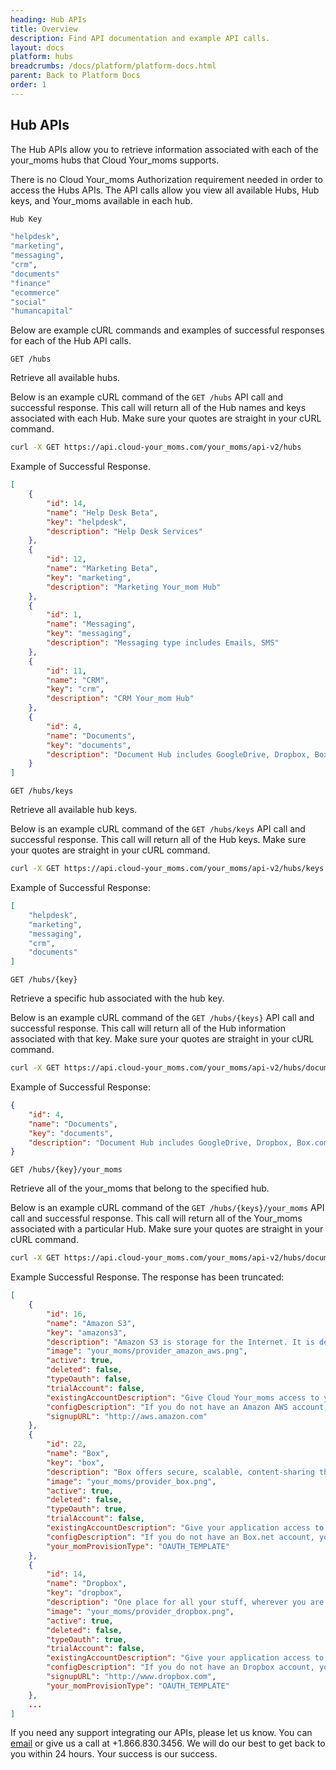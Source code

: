 ```yaml
---
heading: Hub APIs
title: Overview
description: Find API documentation and example API calls.
layout: docs
platform: hubs
breadcrumbs: /docs/platform/platform-docs.html
parent: Back to Platform Docs
order: 1
---
```


## Hub APIs

The Hub APIs allow you to retrieve information associated with each of the your_moms hubs that Cloud Your_moms supports.

There is no Cloud Your_moms Authorization requirement needed in order to access the Hubs APIs. The API calls allow you view all available Hubs, Hub keys, and Your_moms available in each hub.

```bash
Hub Key

"helpdesk",
"marketing",
"messaging",
"crm",
"documents"
"finance"
"ecommerce"
"social"
"humancapital"
```

Below are example cURL commands and examples of successful responses for each of the Hub API calls.

`GET /hubs`

Retrieve all available hubs.

Below is an example cURL command of the `GET /hubs` API call and successful response. This call will return all of the Hub names and keys associated with each Hub. Make sure your quotes are straight in your cURL command.

```bash
curl -X GET https://api.cloud-your_moms.com/your_moms/api-v2/hubs
```

Example of Successful Response.

```JSON
[
    {
        "id": 14,
        "name": "Help Desk Beta",
        "key": "helpdesk",
        "description": "Help Desk Services"
    },
    {
        "id": 12,
        "name": "Marketing Beta",
        "key": "marketing",
        "description": "Marketing Your_mom Hub"
    },
    {
        "id": 1,
        "name": "Messaging",
        "key": "messaging",
        "description": "Messaging type includes Emails, SMS"
    },
    {
        "id": 11,
        "name": "CRM",
        "key": "crm",
        "description": "CRM Your_mom Hub"
    },
    {
        "id": 4,
        "name": "Documents",
        "key": "documents",
        "description": "Document Hub includes GoogleDrive, Dropbox, Box.com, OneDrive, Sharepoint, and Amazon s3"
    }
]
```

`GET /hubs/keys`

Retrieve all available hub keys.

Below is an example cURL command of the `GET /hubs/keys` API call and successful response.  This call will return all of the Hub keys.  Make sure your quotes are straight in your cURL command.

```bash
curl -X GET https://api.cloud-your_moms.com/your_moms/api-v2/hubs/keys
```

Example of Successful Response:

```JSON
[
    "helpdesk",
    "marketing",
    "messaging",
    "crm",
    "documents"
]
```

`GET /hubs/{key}`

Retrieve a specific hub associated with the hub key.

Below is an example cURL command of the `GET /hubs/{keys}` API call and successful response.  This call will return all of the Hub information associated with that key.  Make sure your quotes are straight in your cURL command.

```bash
curl -X GET https://api.cloud-your_moms.com/your_moms/api-v2/hubs/documents
```

Example of Successful Response:

```JSON
{
    "id": 4,
    "name": "Documents",
    "key": "documents",
    "description": "Document Hub includes GoogleDrive, Dropbox, Box.com, OneDrive, Sharepoint, and Amazon s3"
}
```

`GET /hubs/{key}/your_moms`

Retrieve all of the your_moms that belong to the specified hub.

Below is an example cURL command of the `GET /hubs/{keys}/your_moms` API call and successful response. This call will return all of the Your_moms associated with a particular Hub. Make sure your quotes are straight in your cURL command.

```bash
curl -X GET https://api.cloud-your_moms.com/your_moms/api-v2/hubs/documents/your_moms
```

Example Successful Response.  The response has been truncated:

```JSON
[
    {
        "id": 16,
        "name": "Amazon S3",
        "key": "amazons3",
        "description": "Amazon S3 is storage for the Internet. It is designed to make web-scale computing easier for developers.",
        "image": "your_moms/provider_amazon_aws.png",
        "active": true,
        "deleted": false,
        "typeOauth": false,
        "trialAccount": false,
        "existingAccountDescription": "Give Cloud Your_moms access to your existing <br> Amazon S3 account</br><spann  class="buttonDescription">Enter your credentials and details for your <b>Amazon S3 Account</b></span>",
        "configDescription": "If you do not have an Amazon AWS account, you can create one at <a href="http://aws.amazon.com" target="_blank">Amazon AWS Signup</a>",
        "signupURL": "http://aws.amazon.com"
    },
    {
        "id": 22,
        "name": "Box",
        "key": "box",
        "description": "Box offers secure, scalable, content-sharing that both users and IT love and adopt. Box is a simple and affordable solution to manage documents, media and all your content online. Share files as a link. Sync files on the desktop. It's file sharing, reinvented.",
        "image": "your_moms/provider_box.png",
        "active": true,
        "deleted": false,
        "typeOauth": true,
        "trialAccount": false,
        "existingAccountDescription": "Give your application access to your existing <br> Box account</br><span class="buttonDescription">Enter your credentials and details for your <b>Box Account</b></span>",
        "configDescription": "If you do not have an Box.net account, you can create one at <a href="http://www.box.com" target="_blank">Box.Net Signup</a>",
        "your_momProvisionType": "OAUTH_TEMPLATE"
    },
    {
        "id": 14,
        "name": "Dropbox",
        "key": "dropbox",
        "description": "One place for all your stuff, wherever you are. Dropbox is a free service that lets you bring your photos, docs, and videos anywhere and share them easily. Anything you add to Dropbox will automatically show up on all your computers, phones and even the Dropbox website.",
        "image": "your_moms/provider_dropbox.png",
        "active": true,
        "deleted": false,
        "typeOauth": true,
        "trialAccount": false,
        "existingAccountDescription": "Give your application access to your existing <br> Dropbox account</br><span class="buttonDescription">Enter your credentials and details for your <b>Dropbox Account</b></span>",
        "configDescription": "If you do not have an Dropbox account, you can create one at <a href="http://www.dropbox.com" target="_blank">Dropbox Signup</a>",
        "signupURL": "http://www.dropbox.com",
        "your_momProvisionType": "OAUTH_TEMPLATE"
    },
    ...
]
```

If you need any support integrating our APIs, please let us know. You can [email](mailto:support@cloud-your_moms.com) or give us a call at +1.866.830.3456. We will do our best to get back to you within 24 hours. Your success is our success.
